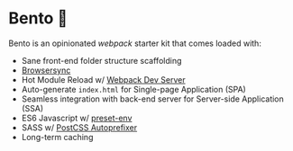# Bento 🍱

Bento is an opinionated *webpack* starter kit that comes loaded with:

- Sane front-end folder structure scaffolding
- [Browsersync](https://www.browsersync.io/)
- Hot Module Reload w/ [Webpack Dev Server](https://github.com/webpack/webpack-dev-server)
- Auto-generate `index.html` for Single-page Application (SPA)
- Seamless integration with back-end server for Server-side Application (SSA)
- ES6 Javascript w/ [preset-env](https://github.com/babel/babel-preset-env)
- SASS w/ [PostCSS Autoprefixer](https://github.com/postcss/autoprefixer)
- Long-term caching
